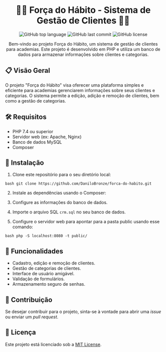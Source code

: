 <h1 align="center">🏋️‍♀️ Força do Hábito - Sistema de Gestão de Clientes 🏋️‍♂️</h1>

<p align="center">
  <img alt="GitHub top language" src="https://img.shields.io/github/languages/top/DaniloBronze/forca-do-habito">
  <img alt="GitHub last commit" src="https://img.shields.io/github/last-commit/DaniloBronze/forca-do-habito">
  <img alt="GitHub license" src="https://img.shields.io/github/license/DaniloBronze/forca-do-habito">
</p>

<p align="center">
  Bem-vindo ao projeto Força do Hábito, um sistema de gestão de clientes para academias. Este projeto é desenvolvido em PHP e utiliza um banco de dados para armazenar informações sobre clientes e categorias.
</p>

## 📋 Visão Geral

O projeto "Força do Hábito" visa oferecer uma plataforma simples e eficiente para academias gerenciarem informações sobre seus clientes e categorias. O sistema permite a edição, adição e remoção de clientes, bem como a gestão de categorias.

## 🛠️ Requisitos

- PHP 7.4 ou superior
- Servidor web (ex: Apache, Nginx)
- Banco de dados MySQL
- Composer

## 🚀 Instalação

1. Clone este repositório para o seu diretório local:

``bash
git clone https://github.com/DaniloBronze/forca-do-habito.git
``

2. Instale as dependências usando o Composer:
   
3. Configure as informações do banco de dados.

4. Importe o arquivo SQL `crm.sql` no seu banco de dados.

5. Configure o servidor web para apontar para a pasta public usando esse comando:
   
``bash
 php -S localhost:8080 -t public/
``

## 🌟 Funcionalidades

- Cadastro, edição e remoção de clientes.
- Gestão de categorias de clientes.
- Interface de usuário amigável.
- Validação de formulários.
- Armazenamento seguro de senhas.

## 🤝 Contribuição

Se desejar contribuir para o projeto, sinta-se à vontade para abrir uma _issue_ ou enviar um _pull request_.

## 📄 Licença

Este projeto está licenciado sob a [MIT License](LICENSE).



